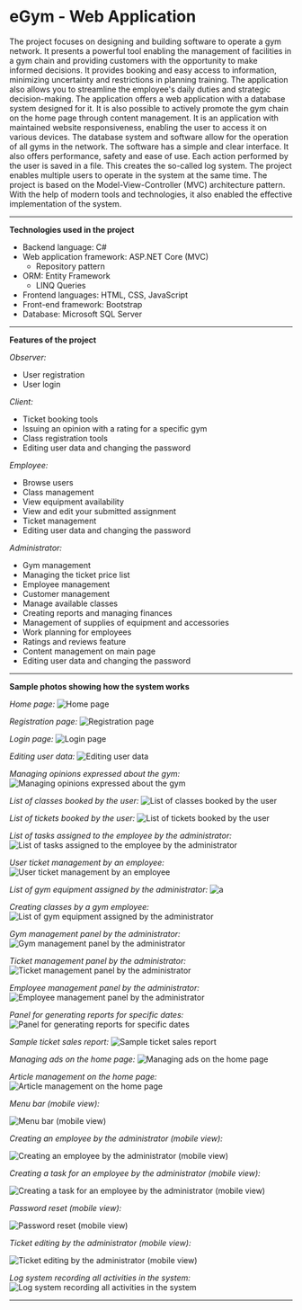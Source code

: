 # eGym - Web Application

The project focuses on designing and building software to operate a gym network. It presents a powerful tool enabling the management of facilities in a gym chain and providing customers with the opportunity to make informed decisions. It provides booking and easy access to information, minimizing uncertainty and restrictions in planning training. The application also allows you to streamline the employee's daily duties and strategic decision-making. The application offers a web application with a database system designed for it. It is also possible to actively promote the gym chain on the home page through content management. It is an application with maintained website responsiveness, enabling the user to access it on various devices. The database system and software allow for the operation of all gyms in the network. The software has a simple and clear interface. It also offers performance, safety and ease of use. Each action performed by the user is saved in a file. This creates the so-called log system. The project enables multiple users to operate in the system at the same time. The project is based on the Model-View-Controller (MVC) architecture pattern. With the help of modern tools and technologies, it also enabled the effective implementation of the system.
    
----------------------------------------

**Technologies used in the project**
- Backend language: C#
- Web application framework: ASP.NET Core (MVC)
  - Repository pattern
- ORM: Entity Framework
  - LINQ Queries
- Frontend languages: HTML, CSS, JavaScript
- Front-end framework: Bootstrap
- Database: Microsoft SQL Server

----------------------------------------

**Features of the project**

*Observer:*
- User registration
- User login

*Client:*
- Ticket booking tools
- Issuing an opinion with a rating for a specific gym
- Class registration tools
- Editing user data and changing the password

*Employee:*
- Browse users
- Class management
- View equipment availability
- View and edit your submitted assignment
- Ticket management
- Editing user data and changing the password

*Administrator:*
- Gym management
- Managing the ticket price list
- Employee management
- Customer management
- Manage available classes
- Creating reports and managing finances
- Management of supplies of equipment and accessories
- Work planning for employees
- Ratings and reviews feature
- Content management on main page
- Editing user data and changing the password

----------------------------------------

**Sample photos showing how the system works**

*Home page:*
![Home page](https://github.com/jakubdziadkowiec17/eGymWebApp/blob/master/Photos/1.png)

*Registration page:*
![Registration page](https://github.com/jakubdziadkowiec17/eGymWebApp/blob/master/Photos/2.png)

*Login page:*
![Login page](https://github.com/jakubdziadkowiec17/eGymWebApp/blob/master/Photos/3.png)

*Editing user data:*
![Editing user data](https://github.com/jakubdziadkowiec17/eGymWebApp/blob/master/Photos/5.png)

*Managing opinions expressed about the gym:*
![Managing opinions expressed about the gym](https://github.com/jakubdziadkowiec17/eGymWebApp/blob/master/Photos/6.png)

*List of classes booked by the user:*
![List of classes booked by the user](https://github.com/jakubdziadkowiec17/eGymWebApp/blob/master/Photos/7.png)

*List of tickets booked by the user:*
![List of tickets booked by the user](https://github.com/jakubdziadkowiec17/eGymWebApp/blob/master/Photos/8.png)

*List of tasks assigned to the employee by the administrator:*
![List of tasks assigned to the employee by the administrator](https://github.com/jakubdziadkowiec17/eGymWebApp/blob/master/Photos/9.png)

*User ticket management by an employee:*
![User ticket management by an employee](https://github.com/jakubdziadkowiec17/eGymWebApp/blob/master/Photos/10.png)

*List of gym equipment assigned by the administrator:*
![a](https://github.com/jakubdziadkowiec17/eGymWebApp/blob/master/Photos/11.png)

*Creating classes by a gym employee:*
![List of gym equipment assigned by the administrator](https://github.com/jakubdziadkowiec17/eGymWebApp/blob/master/Photos/12.png)

*Gym management panel by the administrator:*
![Gym management panel by the administrator](https://github.com/jakubdziadkowiec17/eGymWebApp/blob/master/Photos/13.png)

*Ticket management panel by the administrator:*
![Ticket management panel by the administrator](https://github.com/jakubdziadkowiec17/eGymWebApp/blob/master/Photos/14.png)

*Employee management panel by the administrator:*
![Employee management panel by the administrator](https://github.com/jakubdziadkowiec17/eGymWebApp/blob/master/Photos/15.png)

*Panel for generating reports for specific dates:*
![Panel for generating reports for specific dates](https://github.com/jakubdziadkowiec17/eGymWebApp/blob/master/Photos/16.png)

*Sample ticket sales report:*
![Sample ticket sales report](https://github.com/jakubdziadkowiec17/eGymWebApp/blob/master/Photos/4.png)

*Managing ads on the home page:*
![Managing ads on the home page](https://github.com/jakubdziadkowiec17/eGymWebApp/blob/master/Photos/17.png)

*Article management on the home page:*
![Article management on the home page](https://github.com/jakubdziadkowiec17/eGymWebApp/blob/master/Photos/18.png)

*Menu bar (mobile view):*

![Menu bar (mobile view)](https://github.com/jakubdziadkowiec17/eGymWebApp/blob/master/Photos/20.png)

*Creating an employee by the administrator (mobile view):*

![Creating an employee by the administrator (mobile view)](https://github.com/jakubdziadkowiec17/eGymWebApp/blob/master/Photos/21.png)

*Creating a task for an employee by the administrator (mobile view):*

![Creating a task for an employee by the administrator (mobile view)](https://github.com/jakubdziadkowiec17/eGymWebApp/blob/master/Photos/22.png)

*Password reset (mobile view):*

![Password reset (mobile view)](https://github.com/jakubdziadkowiec17/eGymWebApp/blob/master/Photos/23.png)

*Ticket editing by the administrator (mobile view):*

![Ticket editing by the administrator (mobile view)](https://github.com/jakubdziadkowiec17/eGymWebApp/blob/master/Photos/24.png)

*Log system recording all activities in the system:*
![Log system recording all activities in the system](https://github.com/jakubdziadkowiec17/eGymWebApp/blob/master/Photos/19.png)

----------------------------------------

